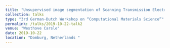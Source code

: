 ```yaml
---
title: "Unsupervised image segmentation of Scanning Transmission Electron Microscopy (STEM) High-Angle Annular Dark Field(HAADF) images with atomic resolution"
collection: talks
type: "3rd German-Dutch Workshop on “Computational Materials Science”"
permalink: /talks/2019-10-22-talk2
venue: "Westhove Carsle"
date: 2019-10-22
location: "Domburg, Netherlands "
---
```

